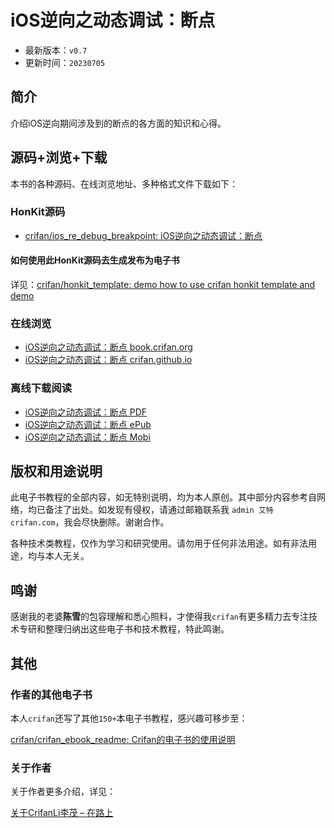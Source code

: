 # iOS逆向之动态调试：断点

* 最新版本：`v0.7`
* 更新时间：`20230705`

## 简介

介绍iOS逆向期间涉及到的断点的各方面的知识和心得。

## 源码+浏览+下载

本书的各种源码、在线浏览地址、多种格式文件下载如下：

### HonKit源码

* [crifan/ios_re_debug_breakpoint: iOS逆向之动态调试：断点](https://github.com/crifan/ios_re_debug_breakpoint)

#### 如何使用此HonKit源码去生成发布为电子书

详见：[crifan/honkit_template: demo how to use crifan honkit template and demo](https://github.com/crifan/honkit_template)

### 在线浏览

* [iOS逆向之动态调试：断点 book.crifan.org](https://book.crifan.org/books/ios_re_debug_breakpoint/website/)
* [iOS逆向之动态调试：断点 crifan.github.io](https://crifan.github.io/ios_re_debug_breakpoint/website/)

### 离线下载阅读

* [iOS逆向之动态调试：断点 PDF](https://book.crifan.org/books/ios_re_debug_breakpoint/pdf/ios_re_debug_breakpoint.pdf)
* [iOS逆向之动态调试：断点 ePub](https://book.crifan.org/books/ios_re_debug_breakpoint/epub/ios_re_debug_breakpoint.epub)
* [iOS逆向之动态调试：断点 Mobi](https://book.crifan.org/books/ios_re_debug_breakpoint/mobi/ios_re_debug_breakpoint.mobi)

## 版权和用途说明

此电子书教程的全部内容，如无特别说明，均为本人原创。其中部分内容参考自网络，均已备注了出处。如发现有侵权，请通过邮箱联系我 `admin 艾特 crifan.com`，我会尽快删除。谢谢合作。

各种技术类教程，仅作为学习和研究使用。请勿用于任何非法用途。如有非法用途，均与本人无关。

## 鸣谢

感谢我的老婆**陈雪**的包容理解和悉心照料，才使得我`crifan`有更多精力去专注技术专研和整理归纳出这些电子书和技术教程，特此鸣谢。

## 其他

### 作者的其他电子书

本人`crifan`还写了其他`150+`本电子书教程，感兴趣可移步至：

[crifan/crifan_ebook_readme: Crifan的电子书的使用说明](https://github.com/crifan/crifan_ebook_readme)

### 关于作者

关于作者更多介绍，详见：

[关于CrifanLi李茂 – 在路上](https://www.crifan.org/about/)
